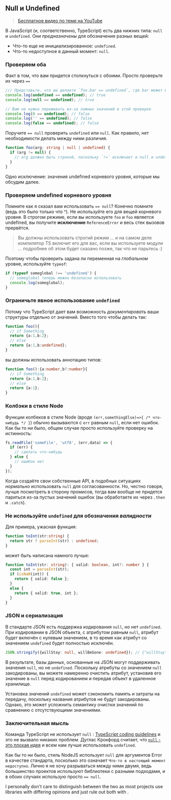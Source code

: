## Null и Undefined

> [Бесплатное видео по теме на YouTube](https://www.youtube.com/watch?v=kaUfBNzuUAI)

В JavaScript (и, соответственно, TypeScript) есть два нижних типа: `null` и `undefined`. Они *предназначены* для обозначение разных вещей:

* Что-то еще не инициализированное: `undefined`.
* Что-то недоступное в данный момент: `null`.


### Проверяем оба

Факт в том, что вам придется столкнуться с обоими. Просто проверьте их через `==`

```ts
/// Представьте, что вы делаете `foo.bar == undefined`, где bar может быть одним из:
console.log(undefined == undefined); // true
console.log(null == undefined); // true

// Вам не нужно переживать из-за ложных значений в этой проверке
console.log(0 == undefined); // false
console.log('' == undefined); // false
console.log(false == undefined); // false
```
Поручите `== null` проверить `undefined` или `null`. Как правило, нет необходимости делать между ними различия.

```ts
function foo(arg: string | null | undefined) {
  if (arg != null) {
    // arg должен быть строкой, поскольку `!=` исключает и null и undefined. 
  }
}
```

Одно исключение: значения undefined корневого уровня, которые мы обсудим далее.

### Проверяем undefined корневого уровня

Помните как я сказал вам использовать `== null`? Конечно помните (ведь это было только что ^). Не используйте его для вещей корневого уровня. В строгом режиме, если вы используете `foo` и `foo` является undefined, вы получите **исключение** `ReferenceError` и весь стек вызовов прервётся.

> Вы должны использовать строгий режим ... и на самом деле компилятор TS включит его для вас, если вы используете модули ... подробнее об этом будет сказано позже, так что не парьтесь :)

Поэтому чтобы проверить задана ли переменная на *глобальном* уровне, используйте `typeof`:

```ts
if (typeof someglobal !== 'undefined') {
  // someglobal теперь можно безопасно использовать
  console.log(someglobal);
}
```

### Ограничьте явное использование `undefined`
Потому что TypeScript дает вам возможность *документировать* ваши структуры отдельно от значений. Вместо того чтобы делать так:
```ts
function foo(){
  // if Something
  return {a:1,b:2};
  // else
  return {a:1,b:undefined};
}
```
вы должны использовать аннотацию типов:
```ts
function foo():{a:number,b?:number}{
  // if Something
  return {a:1,b:2};
  // else
  return {a:1};
}
```

### Колбэки в стиле Node
Функции колбеков в стиле Node (вроде `(err,somethingElse)=>{ /* что-нибудь */ }`) обычно вызываются с `err` равным `null`, если нет ошибок. Как бы то ни было, общем случае просто используйте проверку на истинность:
```ts
fs.readFile('someFile', 'utf8', (err,data) => {
  if (err) {
    // сделать что-нибудь
  } else {
    // ошибок нет
  }
});
```
Когда создаёте свои собственные API, в подобных ситуациях *нормально* использовать `null`  для согласованности. Но, честно говоря, лучше посмотреть в сторону промисов, тогда вам вообще не придется париться из-за пустых значений ошибок (вы обработаете их через `.then` и `.catch`).

### Не используйте `undefined` для обозначения *валидности*

Для примера, ужасная функция:

```ts
function toInt(str:string) {
  return str ? parseInt(str) : undefined;
}
```
может быть написана намного лучше:
```ts
function toInt(str: string): { valid: boolean, int?: number } {
  const int = parseInt(str);
  if (isNaN(int)) {
    return { valid: false };
  }
  else {
    return { valid: true, int };
  }
}
```

### JSON и сериализация

В стандарте JSON есть поддержка кодирования `null`, но нет `undefined`. При кодировании в JSON объекта, с атрибутом равным `null`, атрибут будет включён с нулевым значением, в то время как атрибут со значением `undefined` будет полностью исключён.

```ts
JSON.stringify({willStay: null, willBeGone: undefined}); // {"willStay":null}
```

В результате, базы данных, основанные на JSON могут поддерживать значения `null`, но не `undefined`. Поскольку атрибуты со значением `null` закодированы, вы можете намеренно очистить атрибут, установив его значение в `null` перед кодированием и передав объект в удаленное хранилище.

Установка значений `undefined` может сэкономить память и затраты на передачу, поскольку названия атрибутов не будут закодированы. Однако, это может усложнить семантику очистки значений по сравнению с отсутствующими значениями.

### Заключительная мысль
Команда TypeScript не использует `null` : [TypeScript coding guidelines](https://github.com/Microsoft/TypeScript/wiki/Coding-guidelines#null-and-undefined) и это не вызвало никаких проблем. Дуглас Крокфорд считает, что [`null` - это плохая идея](https://www.youtube.com/watch?v=PSGEjv3Tqo0&feature=youtu.be&t=9m21s) и всем нам лучше использовать `undefined`.

Как бы то ни было, стиль NodeJS использует `null` для аргументов Error в качестве стандарта, посколько это означает `Что-то в настоящий момент недоступно`. Лично я не хочу разрываться между ними двумя, ведь большинство проектов используют библиотеки с разными подходами, и в обоих случаях использую просто `== null`.

I personally don't care to distinguish between the two as most projects use libraries with differing opinions and just rule out both with .
